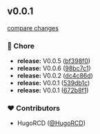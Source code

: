 
## v0.0.1

[compare changes](https://github.com/HugoRCD/mockline/compare/v0.0.4...v0.0.1)

### 🏡 Chore

- **release:** V0.0.5 ([bf398f0](https://github.com/HugoRCD/mockline/commit/bf398f0))
- **release:** V0.0.6 ([98bc7c1](https://github.com/HugoRCD/mockline/commit/98bc7c1))
- **release:** V0.0.2 ([dc4c86d](https://github.com/HugoRCD/mockline/commit/dc4c86d))
- **release:** V0.0.1 ([539db1c](https://github.com/HugoRCD/mockline/commit/539db1c))
- **release:** V0.0.1 ([672b8f1](https://github.com/HugoRCD/mockline/commit/672b8f1))

### ❤️ Contributors

- HugoRCD ([@HugoRCD](http://github.com/HugoRCD))

